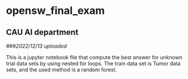 # opensw_final_exam
## CAU AI department
###*2022/12/13 uploaded*

This is a jupyter notebook file that compute the best answer for unknown trial data sets by using nested for loops.
The train data set is Tumor data sets, and the used method is a random forest.
